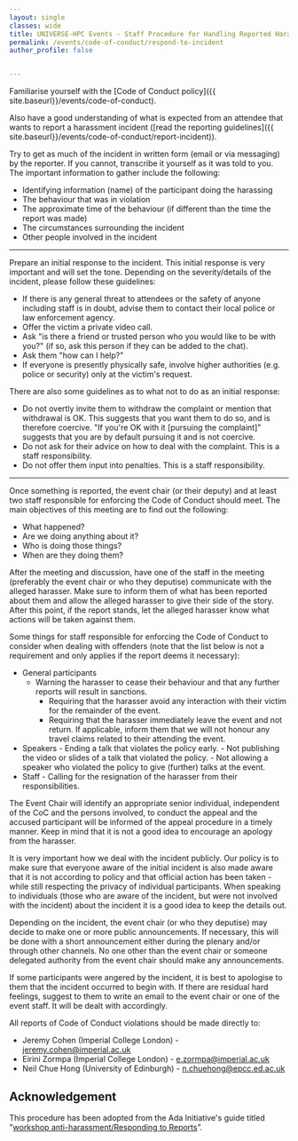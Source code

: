 ```yaml
---
layout: single
classes: wide
title: UNIVERSE-HPC Events - Staff Procedure for Handling Reported Harassment
permalink: /events/code-of-conduct/respond-to-incident
author_profile: false


---
```


Familiarise yourself with the [Code of Conduct policy]({{ site.baseurl}}/events/code-of-conduct).

Also have a good understanding of what is expected from an attendee that wants to report a harassment incident ([read the reporting guidelines]({{ site.baseurl}}/events/code-of-conduct/report-incident)).

Try to get as much of the incident in written form (email or via messaging) by the reporter. If you cannot, transcribe it yourself as it was told to you. The important information to gather include the following:

- Identifying information (name) of the participant doing the harassing
- The behaviour that was in violation
- The approximate time of the behaviour (if different than the time the report was made)
- The circumstances surrounding the incident
- Other people involved in the incident

---

Prepare an initial response to the incident. This initial response is very important and will set the tone. Depending on the severity/details of the incident, please follow these guidelines:

- If there is any general threat to attendees or the safety of anyone including staff is in doubt, advise them to contact their local police or law enforcement agency.
- Offer the victim a private video call.
- Ask "is there a friend or trusted person who you would like to be with you?" (if so, ask this person if they can be added to the chat).
- Ask them "how can I help?"
- If everyone is presently physically safe, involve higher authorities (e.g. police or security) only at the victim's request.

There are also some guidelines as to what not to do as an initial response:

- Do not overtly invite them to withdraw the complaint or mention that withdrawal is OK. This suggests that you want them to do so, and is therefore coercive. "If you're OK with it [pursuing the complaint]" suggests that you are by default pursuing it and is not coercive.
- Do not ask for their advice on how to deal with the complaint. This is a staff responsibility.
- Do not offer them input into penalties. This is a staff responsibility.

---

Once something is reported, the event chair (or their deputy) and at least two staff responsible for enforcing the Code of Conduct should meet. The main objectives of this meeting are to find out the following:

- What happened?
- Are we doing anything about it?
- Who is doing those things?
- When are they doing them?

After the meeting and discussion, have one of the staff in the meeting (preferably the event chair or who they deputise) communicate with the alleged harasser. Make sure to inform them of what has been reported about them and allow the alleged harasser to give their side of the story. After this point, if the report stands, let the alleged harasser know what actions will be taken against them.

Some things for staff responsible for enforcing the Code of Conduct to consider when dealing with offenders (note that the list below is not a requirement and only applies if the report deems it necessary):

- General participants
	- Warning the harasser to cease their behaviour and that any further reports will result in sanctions.
        - Requiring that the harasser avoid any interaction with their victim for the remainder of the event.
        - Requiring that the harasser immediately leave the event and not return.
        If applicable, inform them that we will not honour any travel claims related to their attending the event.
- Speakers
        - Ending a talk that violates the policy early.
        - Not publishing the video or slides of a talk that violated the policy.
        - Not allowing a speaker who violated the policy to give (further) talks at the event.
- Staff
        - Calling for the resignation of the harasser from their responsibilities.

The Event Chair will identify an appropriate senior individual, independent of the CoC and the persons involved, to conduct the appeal and the accused participant will be informed of the appeal procedure in a timely manner. Keep in mind that it is not a good idea to encourage an apology from the harasser.

It is very important how we deal with the incident publicly. Our policy is to make sure that everyone aware of the initial incident is also made aware that it is not according to policy and that official action has been taken - while still respecting the privacy of individual participants. When speaking to individuals (those who are aware of the incident, but were not involved with the incident) about the incident it is a good idea to keep the details out.

Depending on the incident, the event chair (or who they deputise) may decide to make one or more public announcements. If necessary, this will be done with a short announcement either during the plenary and/or through other channels. No one other than the event chair or someone delegated authority from the event chair should make any announcements.

If some participants were angered by the incident, it is best to apologise to them that the incident occurred to begin with. If there are residual hard feelings, suggest to them to write an email to the event chair or one of  the event staff. It will be dealt with accordingly.

All reports of Code of Conduct violations should be made directly to:

- Jeremy Cohen (Imperial College London) - [jeremy.cohen@imperial.ac.uk](mailto:jeremy.cohen@imperial.ac.uk)
- Eirini Zormpa (Imperial College London) - [e.zormpa@imperial.ac.uk](mailto:ezormpa@imperial.ac.uk)
- Neil Chue Hong (University of Edinburgh) - [n.chuehong@epcc.ed.ac.uk](mailto:n.chuehong@epcc.ed.ac.uk)

## Acknowledgement
This procedure has been adopted from the Ada Initiative's guide titled "[workshop anti-harassment/Responding to Reports](https://geekfeminism.fandom.com/wiki/Conference_anti-harassment/Responding_to_reports)”.